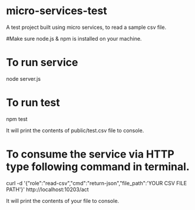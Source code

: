 # micro-services-test
A test project built using micro services, to read a sample csv file.

#Make sure node.js & npm is installed on your machine.

# To run service
node server.js

# To run test
 npm test

 It will print the contents of public/test.csv file to console.

# To consume the service via HTTP type following command in terminal.

 curl -d '{"role":"read-csv","cmd":"return-json","file_path":'YOUR CSV FILE PATH'}' http://localhost:10203/act

It will print the contents of your file to console. 

